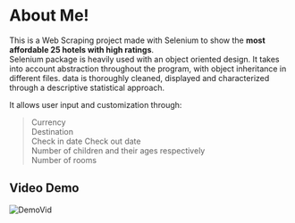 
# About Me!

This is a Web Scraping project made with Selenium to show the __most affordable 25 hotels with high ratings__.  
Selenium package is heavily used with an object oriented design. It takes into account abstraction throughout the 
program, with object inheritance in different files. data is thoroughly cleaned, displayed and characterized through a descriptive statistical approach.

It allows user input and customization through:
> Currency  
> Destination   
> Check in date
> Check out date  
> Number of children and their ages respectively  
> Number of rooms


## Video Demo

![DemoVid](https://imgur.com/a/dRPNHG5.gif)
